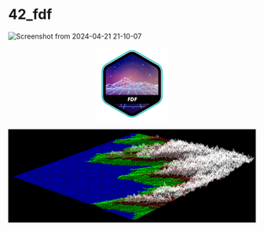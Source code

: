 # 42_fdf

![Screenshot from 2024-04-21 21-10-07](https://github.com/alx-sch/42_fdf/assets/134595144/14ec5ffe-1e5f-4fb2-aca0-542131e23a34)

<p align="center">
    <img src="https://raw.githubusercontent.com/alx-sch/42_fdf/main/.assets/fdfe.png" alt="pipex_badge.png" />
</p>

![Screenshot from 2024-04-24 21-15-30](https://raw.githubusercontent.com/alx-sch/42_fdf/main/.assets/fdf_example.png)
